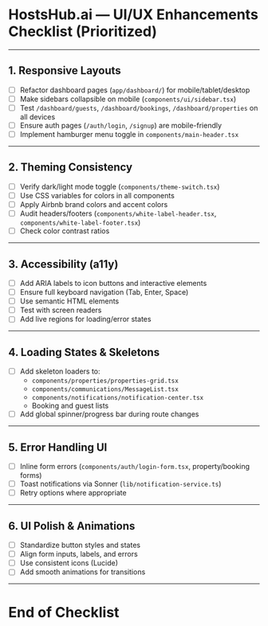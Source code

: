 # HostsHub.ai — UI/UX Enhancements Checklist (Prioritized)

---

## 1. Responsive Layouts
- [ ] Refactor dashboard pages (`app/dashboard/`) for mobile/tablet/desktop
- [ ] Make sidebars collapsible on mobile (`components/ui/sidebar.tsx`)
- [ ] Test `/dashboard/guests`, `/dashboard/bookings`, `/dashboard/properties` on all devices
- [ ] Ensure auth pages (`/auth/login`, `/signup`) are mobile-friendly
- [ ] Implement hamburger menu toggle in `components/main-header.tsx`

---

## 2. Theming Consistency
- [ ] Verify dark/light mode toggle (`components/theme-switch.tsx`)
- [ ] Use CSS variables for colors in all components
- [ ] Apply Airbnb brand colors and accent colors
- [ ] Audit headers/footers (`components/white-label-header.tsx`, `components/white-label-footer.tsx`)
- [ ] Check color contrast ratios

---

## 3. Accessibility (a11y)
- [ ] Add ARIA labels to icon buttons and interactive elements
- [ ] Ensure full keyboard navigation (Tab, Enter, Space)
- [ ] Use semantic HTML elements
- [ ] Test with screen readers
- [ ] Add live regions for loading/error states

---

## 4. Loading States & Skeletons
- [ ] Add skeleton loaders to:
  - `components/properties/properties-grid.tsx`
  - `components/communications/MessageList.tsx`
  - `components/notifications/notification-center.tsx`
  - Booking and guest lists
- [ ] Add global spinner/progress bar during route changes

---

## 5. Error Handling UI
- [ ] Inline form errors (`components/auth/login-form.tsx`, property/booking forms)
- [ ] Toast notifications via Sonner (`lib/notification-service.ts`)
- [ ] Retry options where appropriate

---

## 6. UI Polish & Animations
- [ ] Standardize button styles and states
- [ ] Align form inputs, labels, and errors
- [ ] Use consistent icons (Lucide)
- [ ] Add smooth animations for transitions

---

# End of Checklist
